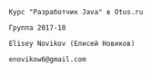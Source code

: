                    Курс "Разработчик Java" в Otus.ru
                   
                   Группа 2017-10
                   
                   Elisey Novikov (Елисей Новиков)
                   
                   enovikow6@gmail.com